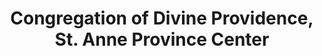 ---
layout: repo
title: "Congregation of Divine Providence, St. Anne Province Center"
id: 18350
permalink: repos/18350/
---